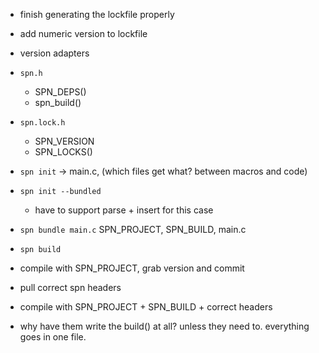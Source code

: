 - finish generating the lockfile properly
- add numeric version to lockfile
- version adapters
- `spn.h`
  - SPN_DEPS()
  - spn_build()
- `spn.lock.h`
  - SPN_VERSION
  - SPN_LOCKS()
- `spn init` -> main.c, (which files get what? between macros and code)
- `spn init --bundled`
  - have to support parse + insert for this case
- `spn bundle main.c` SPN_PROJECT, SPN_BUILD, main.c

- `spn build`
- compile with SPN_PROJECT, grab version and commit
- pull correct spn headers
- compile with SPN_PROJECT + SPN_BUILD + correct headers

- why have them write the build() at all? unless they need to. everything goes in one file.
